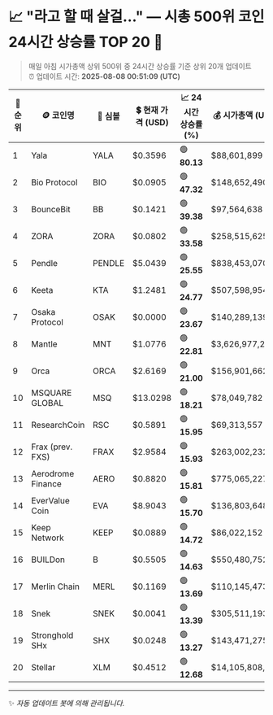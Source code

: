 
# 📈 "라고 할 때 살걸..." — 시총 500위 코인 24시간 상승률 TOP 20 🚀

> 매일 아침 시가총액 상위 500위 중 24시간 상승률 기준 상위 20개 업데이트  
> ⏰ 업데이트 시간: **2025-08-08 00:51:09 (UTC)**

| 🔢 순위 | 🪙 코인명 | 🔣 심볼 | 💲 현재 가격 (USD) | 📈 24시간 상승률 (%) | 💰 시가총액 (USD) | 🔄 24시간 거래량 (USD) | 🔢 유통 공급량 |
|--------|----------|--------|-------------------|--------------------|--------------------|-----------------------|-------------------|
| 1 | Yala | YALA | $0.3596 | 🟢 **80.13** | $88,601,899 | $395,524,260 | 246,360,000 |
| 2 | Bio Protocol | BIO | $0.0905 | 🟢 **47.32** | $148,652,490 | $474,260,246 | 1,642,421,243 |
| 3 | BounceBit | BB | $0.1421 | 🟢 **39.38** | $97,564,638 | $93,382,357 | 686,556,166 |
| 4 | ZORA | ZORA | $0.0802 | 🟢 **33.58** | $258,515,625 | $176,997,343 | 3,222,964,177 |
| 5 | Pendle | PENDLE | $5.0439 | 🟢 **25.55** | $838,453,070 | $263,952,197 | 166,232,489 |
| 6 | Keeta | KTA | $1.2481 | 🟢 **24.77** | $507,598,954 | $18,482,583 | 406,696,034 |
| 7 | Osaka Protocol | OSAK | $0.0000 | 🟢 **23.67** | $140,289,139 | $500,629 | 750,869,738,630,302 |
| 8 | Mantle | MNT | $1.0776 | 🟢 **22.81** | $3,626,977,253 | $781,581,321 | 3,365,794,383 |
| 9 | Orca | ORCA | $2.6169 | 🟢 **21.00** | $156,901,662 | $173,825,091 | 59,957,248 |
| 10 | MSQUARE GLOBAL | MSQ | $13.0298 | 🟢 **18.21** | $78,049,782 | $5,591,483 | 5,990,103 |
| 11 | ResearchCoin | RSC | $0.5891 | 🟢 **15.95** | $69,313,557 | $2,875,105 | 117,665,787 |
| 12 | Frax (prev. FXS) | FRAX | $2.9584 | 🟢 **15.93** | $263,002,232 | $32,030,195 | 88,901,316 |
| 13 | Aerodrome Finance | AERO | $0.8820 | 🟢 **15.81** | $775,065,227 | $54,570,404 | 878,765,231 |
| 14 | EverValue Coin | EVA | $8.9043 | 🟢 **15.70** | $136,803,648 | $2,032,324 | 15,363,739 |
| 15 | Keep Network | KEEP | $0.0889 | 🟢 **14.72** | $86,022,152 | $12,176 | 967,787,054 |
| 16 | BUILDon | B | $0.5505 | 🟢 **14.63** | $550,480,752 | $24,206,638 | 1,000,000,000 |
| 17 | Merlin Chain | MERL | $0.1169 | 🟢 **13.69** | $110,145,473 | $16,391,309 | 942,400,000 |
| 18 | Snek | SNEK | $0.0041 | 🟢 **13.39** | $305,511,193 | $2,691,699 | 74,604,080,711 |
| 19 | Stronghold SHx | SHX | $0.0248 | 🟢 **13.27** | $143,471,275 | $2,688,415 | 5,793,905,044 |
| 20 | Stellar | XLM | $0.4512 | 🟢 **12.68** | $14,105,808,904 | $667,364,482 | 31,263,177,639 |

---

✨ *자동 업데이트 봇에 의해 관리됩니다.*

